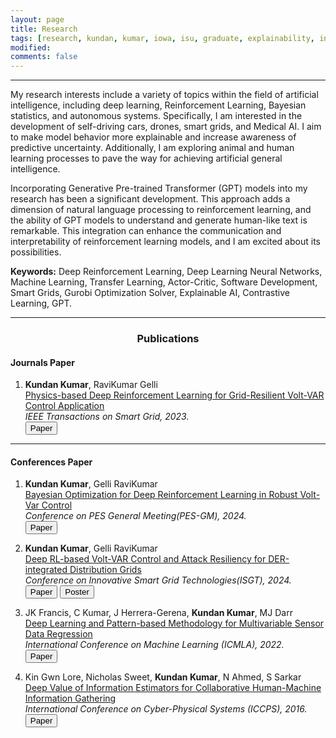 ```yaml
---
layout: page
title: Research
tags: [research, kundan, kumar, iowa, isu, graduate, explainability, interpretability, explainable AI, GPT]
modified:
comments: false
---
```


<!-- **Research** -->

----------------
My research interests include a variety of topics within the field of artificial intelligence, including deep learning, Reinforcement Learning, Bayesian statistics, and autonomous systems. Specifically, I am interested in the development of self-driving cars, drones, smart grids, and Medical AI. I aim to make model behavior more explainable and increase awareness of predictive uncertainty. Additionally, I am exploring animal and human learning processes to pave the way for achieving artificial general intelligence.

Incorporating Generative Pre-trained Transformer (GPT) models into my research has been a significant development. This approach adds a dimension of natural language processing to reinforcement learning, and the ability of GPT models to understand and generate human-like text is remarkable. This integration can enhance the communication and interpretability of reinforcement learning models, and I am excited about its possibilities.

**Keywords:**
Deep Reinforcement Learning, Deep Learning Neural Networks, Machine Learning, Transfer Learning, Actor-Critic, Software Development, Smart Grids, Gurobi Optimization Solver, Explainable AI, Contrastive Learning, GPT.

----------------
<div style="text-align:center"><h3>Publications</h3></div>

#### Journals Paper

1. **Kundan Kumar**, RaviKumar Gelli   
[Physics-based Deep Reinforcement Learning for Grid-Resilient Volt-VAR Control Application]()   
*IEEE Transactions on Smart Grid, 2023.*   
[<button type="button" class="btn btn-info">Paper</button>]()

-----------------
#### Conferences Paper

1. **Kundan Kumar**, Gelli RaviKumar    
[Bayesian Optimization for Deep Reinforcement Learning in Robust Volt-Var Control]()   
*Conference on PES General Meeting(PES-GM), 2024.*   
[<button type="button" class="btn btn-info">Paper</button>](https://arxiv.org/abs/2202.13541)

2. **Kundan Kumar**, Gelli RaviKumar    
[Deep RL-based Volt-VAR Control and Attack Resiliency for DER-integrated Distribution Grids]()   
*Conference on Innovative Smart Grid Technologies(ISGT), 2024.*   
[<button type="button" class="btn btn-info">Paper</button>](https://ieeexplore.ieee.org/document/10454163)
[<button type="button" class="btn btn-info">Poster</button>](<a href="/reports/Kumar_Kundan_Spring2024_Resume_v2.docx-1.pdf">)
<!-- <a href="/publications/Kumar_Kundan_Spring2024_Resume_v2.docx-1.pdf"> -->
3. JK Francis, C Kumar, J Herrera-Gerena, **Kundan Kumar**, MJ Darr     
[Deep Learning and Pattern-based Methodology for Multivariable Sensor Data Regression]()   
*International Conference on Machine Learning (ICMLA), 2022.*   
[<button type="button" class="btn btn-info">Paper</button>](https://ieeexplore.ieee.org/document/10069730)

4. Kin Gwn Lore, Nicholas Sweet, **Kundan Kumar**, N Ahmed, S Sarkar    
[Deep Value of Information Estimators for Collaborative Human-Machine Information Gathering]()   
*International Conference on Cyber-Physical Systems (ICCPS), 2016.*   
[<button type="button" class="btn btn-info">Paper</button>](https://arxiv.org/abs/1512.07592)





<!-- 2. JK Francis, C Kumar, J Herrera-Gerena, **Kundan Kumar**, MJ Darr     
[Pattern Based Multivariate Regression using Deep Learning (PBMR-DP)]()   
*International Conference on Machine Learning (ICMLA), 2022.*   
[<button type="button" class="btn btn-info">Paper</button>](https://arxiv.org/abs/2202.13541)
 -->